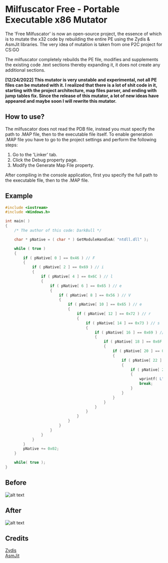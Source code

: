 # Milfuscator Free - Portable Executable x86 Mutator

The 'Free Milfuscator' is now an open-source project, the essence of which is to mutate the x32 code by rebuilding the entire PE using the Zydis & AsmJit libraries. The very idea of mutation is taken from one P2C project for CS:GO

The milfuscator completely rebuilds the PE file, modifies and supplements the existing code .text sections thereby expanding it, it does not create any additional sections.

**[12/24/2022] This mutator is very unstable and experimental, not all PE files can be mutated with it. I realized that there is a lot of shit code in it, starting with the project architecture, map files parser, and ending with jump tables fix. Since the release of this mutator, a lot of new ideas have appeared and maybe soon I will rewrite this mutator.**

## How to use?

The milfuscator does not read the PDB file, instead you must specify the path to .MAP file, then to the executable file itself. To enable generation .MAP file you have to go to the project settings and perform the following steps:

1. Go to the 'Linker' tab.
2. Click the Debug property page.
3. Modify the Generate Map File property.

After compiling in the console application, first you specify the full path to the executable file, then to the .MAP file.

## Example

```cpp
#include <iostream>
#include <Windows.h>

int main( )
{
    /* The author of this code: DarkBull */

    char * pNative = ( char * ) GetModuleHandleA( "ntdll.dll" );

    while ( true )
    {
        if ( pNative[ 0 ] == 0x46 ) // F    
        {
            if ( pNative[ 2 ] == 0x69 ) // i
            {
                if ( pNative[ 4 ] == 0x6C ) // l
                {
                    if ( pNative[ 6 ] == 0x65 ) // e
                    {
                        if ( pNative[ 8 ] == 0x56 ) // V
                        {
                            if ( pNative[ 10 ] == 0x65 ) // e
                            {
                                if ( pNative[ 12 ] == 0x72 ) // r
                                {
                                    if ( pNative[ 14 ] == 0x73 ) // s
                                    {
                                        if ( pNative[ 16 ] == 0x69 ) // i
                                        {
                                            if ( pNative[ 18 ] == 0x6F ) // o
                                            {
                                                if ( pNative[ 20 ] == 0x6E ) // n
                                                {
                                                    if ( pNative[ 22 ] == 0x00 )
                                                    {
                                                        if ( pNative[ 24 ] == 0x00 )
                                                        {
                                                            wprintf( L"%s\n", pNative + 26 );
                                                            break;
                                                        }
                                                    }
                                                }
                                            }
                                        }
                                    }
                                }
                            }
                        }
                    }
                }
            }
        }
        pNative += 0x02;
    }

    while( true );
}
```
## Before
![alt text](Before.png)

## After
![alt text](After.png)

## Credits

[Zydis](https://github.com/zyantific/zydis)  
[AsmJit](https://github.com/asmjit/asmjit)
